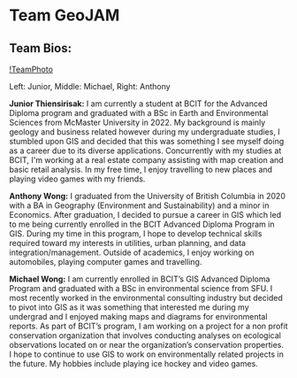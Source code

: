 # Team GeoJAM

## Team Bios:

[!TeamPhoto](./2023_ECCE_AppCHal_BCIT/images/GeoJAM_GroupPhoto.jpeg)

Left: Junior, Middle: Michael, Right: Anthony

**Junior Thiensirisak:** I am currently a student at BCIT for the Advanced Diploma program and graduated with a BSc in Earth and Environmental Sciences from McMaster University in 2022. My background is mainly geology and business related however during my undergraduate studies, I stumbled upon GIS and decided that this was something I see myself doing as a career due to its diverse applications. Concurrently with my studies at BCIT, I'm working at a real estate company assisting with map creation and basic retail analysis. In my free time, I enjoy travelling to new places and playing video games with my friends.

**Anthony Wong:** I graduated from the University of British Columbia in 2020 with a BA in Geography (Environment and Sustainability) and a minor in Economics. After graduation, I decided to pursue a career in GIS which led to me being currently enrolled in the BCIT Advanced Diploma Program in GIS. During my time in this program, I hope to develop technical skills required toward my interests in utilities, urban planning, and data integration/management. Outside of academics, I enjoy working on automobiles, playing computer games and travelling.

**Michael Wong:** I am currently enrolled in BCIT’s GIS Advanced Diploma Program and graduated with a BSc in environmental science from SFU. I most recently worked in the environmental consulting industry but decided to pivot into GIS as it was something that interested me during my undergrad and I enjoyed making maps and diagrams for environmental reports. As part of BCIT’s program, I am working on a project for a non profit conservation organization that involves conducting analyses on ecological observations located on or near the organization’s conservation properties. I hope to continue to use GIS to work on environmentally related projects in the future. My hobbies include playing ice hockey and video games.
